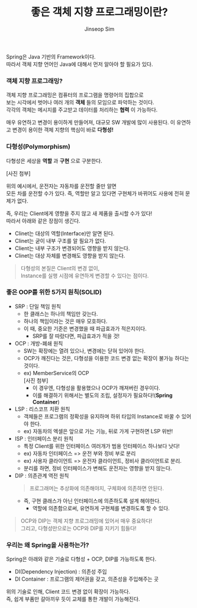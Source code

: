 ﻿---
layout: post
title: "좋은 객체 지향 프로그래밍이란?"
categories: Springboot
tags: [java]
author:
  - Jinseop Sim
---
Spring은 Java 기반의 Framework이다.  
따라서 객체 지향 언어인 Java에 대해서 먼저 알아야 할 필요가 있다.  

### 객체 지향 프로그래밍?
객체 지향 프로그래밍은 컴퓨터의 프로그램을 명령어의 집합으로  
보는 시각에서 벗어나 여러 개의 __객체__ 들의 모임으로 파악하는 것이다.  
각각의 객체는 메시지를 주고받고 데이터를 처리하는 __협력__ 이 가능하다.  

매우 유연하고 변경이 용이하게 만들어져, 대규모 SW 개발에 많이 사용된다.
이 유연하고 변경이 용이한 객체 지향의 핵심이 바로 __다형성!__   

### 다형성(Polymorphism)
다형성은 세상을 __역할__ 과 __구현__ 으로 구분한다.

[사진 첨부]

위의 예시에서, 운전자는 자동차를 운전할 줄만 알면  
모든 차를 운전할 수가 있다.
즉, 역할만 알고 있다면 구현체가 바뀌어도 사용에 전혀 문제가 없다.  

즉, 우리는 Client에게 영향을 주지 않고 새 제품을 출시할 수가 있다!  
따라서 아래와 같은 장점이 생긴다.  

- Clinet는 대상의 역할(Interface)만 알면 된다.
- Clinet는 굳이 내부 구조를 알 필요가 없다.
- Client는 내부 구조가 변경되어도 영향을 받지 않는다.
- Clinet는 대상 자체를 변경해도 영향을 받지 않는다.

> 다형성의 본질은 Client의 변경 없이,  
> Instance를 실행 시점에 유연하게 변경할 수 있다는 점이다.  

### 좋은 OOP를 위한 5가지 원칙(SOLID)
- SRP : 단일 책임 원칙
  - 한 클래스는 하나의 책임만 갖는다.
  - 하나의 책임이라는 것은 매우 모호하다.
  - 이 때, 중요한 기준은 변경했을 때 파급효과가 적은지이다.
    - SRP를 잘 따랐다면, 파급효과가 적을 것!
- OCP : 개방-폐쇄 원칙
  - SW는 확장에는 열려 있으나, 변경에는 닫혀 있어야 한다.
  - OCP가 깨진다는 것은, 다형성을 이용한 코드 변경 없는 확장이 불가능 하다는 것이다.
  - ex) MemberService의 OCP  
       [사진 첨부]
    - 이 경우엔, 다형성을 활용했으나 OCP가 깨져버린 경우이다.
    - 이를 해결하기 위해서는 별도의 조립, 설정자가 필요하다!(__Spring Container__)
- LSP : 리스코프 치환 원칙
  - 객체들은 프로그램의 정확성을 유지하며 하위 타입의 Instance로 바꿀 수 있어야 한다.
  - ex) 자동차의 엑셀은 앞으로 가는 기능, 뒤로 가게 구현하면 LSP 위반!
- ISP : 인터페이스 분리 원칙
  - 특정 Client를 위한 인터페이스 여러개가 범용 인터페이스 하나보다 낫다!
  - ex) 자동차 인터페이스 => 운전 부와 정비 부로 분리
  - ex) 사용자 클라이언트 => 운전자 클라이언트, 정비사 클라이언트로 분리.
  - 분리를 하면, 정비 인터페이스가 변해도 운전자는 영향을 받지 않는다.
- DIP : 의존관계 역전 원칙
  > 프로그래머는 추상화에 의존해야지, 구체화에 의존하면 안된다.  
  - 즉, 구현 클래스가 아닌 인터페이스에 의존하도록 설계 해야한다.
    - 역할에 의존함으로써, 유연하게 구현체를 변경하도록 할 수 있다.

> OCP와 DIP는 객체 지향 프로그래밍에 있어서 매우 중요하다!  
> 그리고, 다형성만으로는 OCP와 DIP를 지키기 힘들다!  

### 우리는 왜 Spring을 사용하는가?
Spring은 아래와 같은 기술로 다형성 + OCP, DIP를 가능하도록 한다.

- DI(Dependency Injection) : 의존성 주입
- DI Container : 프로그램의 제어권을 갖고, 의존성을 주입해주는 곳

위의 기술로 인해, Client 코드 변경 없이 확장이 가능하다.  
즉, 쉽게 부품만 갈아끼우 듯이 교체를 통한 개발이 가능해진다.  